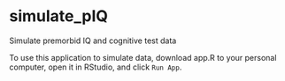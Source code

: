 # simulate_pIQ
Simulate premorbid IQ and cognitive test data

To use this application to simulate data, download app.R to your personal computer, open it in RStudio, and click `Run App`.
